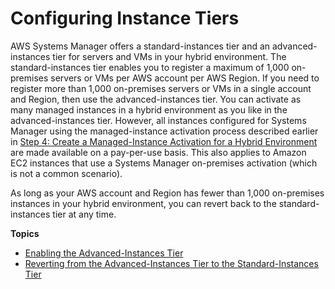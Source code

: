 # Configuring Instance Tiers<a name="systems-manager-managed-instances-tiers"></a>

AWS Systems Manager offers a standard\-instances tier and an advanced\-instances tier for servers and VMs in your hybrid environment\. The standard\-instances tier enables you to register a maximum of 1,000 on\-premises servers or VMs per AWS account per AWS Region\. If you need to register more than 1,000 on\-premises servers or VMs in a single account and Region, then use the advanced\-instances tier\. You can activate as many managed instances in a hybrid environment as you like in the advanced\-instances tier\. However, all instances configured for Systems Manager using the managed\-instance activation process described earlier in [Step 4: Create a Managed\-Instance Activation for a Hybrid Environment](sysman-managed-instance-activation.md) are made available on a pay\-per\-use basis\. This also applies to Amazon EC2 instances that use a Systems Manager on\-premises activation \(which is not a common scenario\)\.

As long as your AWS account and Region has fewer than 1,000 on\-premises instances in your hybrid environment, you can revert back to the standard\-instances tier at any time\. 

**Topics**
+ [Enabling the Advanced\-Instances Tier](systems-manager-managedinstances-advanced.md)
+ [Reverting from the Advanced\-Instances Tier to the Standard\-Instances Tier](systems-manager-managed-instances-advanced-reverting.md)
